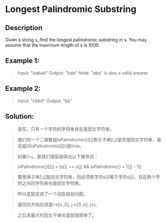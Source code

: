 # Longest Palindromic Substring

## Description
Given a string s, find the longest palindromic substring in s. You may assume that the maximum length of s is 1000.

## Example 1:
>Input: "babad"
Output: "bab"
Note: "aba" is also a valid answer.

## Example 2:
>Input: "cbbd"
Output: "bb"

## Solution:
>首先，只有一个字符的字符串肯定是回文字符串。

>我们用一个二维数组isPalindromic[i][j]表示子串[i,j]是否是回文字符串，毫无疑问isPalindromic[i][i]是true。

>如果i!=j，那我们很容易得出以下推导式：

>isPalindromic[i][j] = (s[i] == s[j] && isPalindromic[i + 1][j - 1])

>要使得子串[i,j]是回文字符串，则必须有字符s[i]等于字符s[j]，且这两个字符之间的字符串也是回文字符串。

>所以这就变成了一个动态规划问题。

>遍历的方向应该是i->[n..0], j->[0..n], j>i。

>之后求最大的回文子串长度就很简单了。
